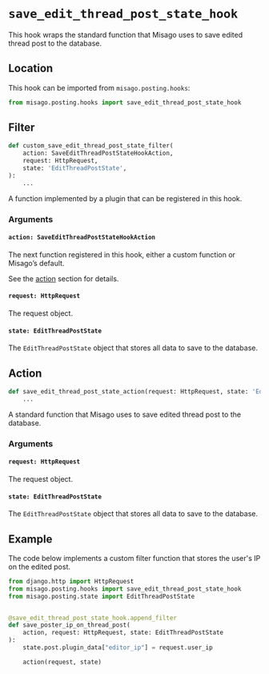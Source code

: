 # `save_edit_thread_post_state_hook`

This hook wraps the standard function that Misago uses to save edited thread post to the database.


## Location

This hook can be imported from `misago.posting.hooks`:

```python
from misago.posting.hooks import save_edit_thread_post_state_hook
```


## Filter

```python
def custom_save_edit_thread_post_state_filter(
    action: SaveEditThreadPostStateHookAction,
    request: HttpRequest,
    state: 'EditThreadPostState',
):
    ...
```

A function implemented by a plugin that can be registered in this hook.


### Arguments

#### `action: SaveEditThreadPostStateHookAction`

The next function registered in this hook, either a custom function or Misago’s default.

See the [action](#action) section for details.


#### `request: HttpRequest`

The request object.


#### `state: EditThreadPostState`

The `EditThreadPostState` object that stores all data to save to the database.


## Action

```python
def save_edit_thread_post_state_action(request: HttpRequest, state: 'EditThreadPostState'):
    ...
```

A standard function that Misago uses to save edited thread post to the database.


### Arguments

#### `request: HttpRequest`

The request object.


#### `state: EditThreadPostState`

The `EditThreadPostState` object that stores all data to save to the database.


## Example

The code below implements a custom filter function that stores the user's IP on the edited post.

```python
from django.http import HttpRequest
from misago.posting.hooks import save_edit_thread_post_state_hook
from misago.posting.state import EditThreadPostState


@save_edit_thread_post_state_hook.append_filter
def save_poster_ip_on_thread_post(
    action, request: HttpRequest, state: EditThreadPostState
):
    state.post.plugin_data["editor_ip"] = request.user_ip

    action(request, state)
```